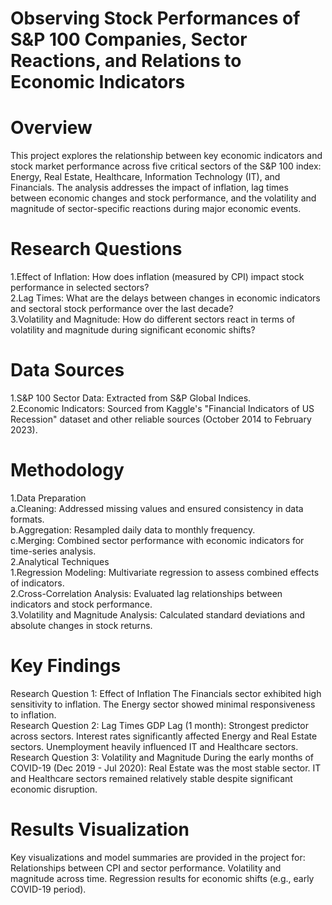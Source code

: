 # Observing Stock Performances of S&P 100 Companies, Sector Reactions, and Relations to Economic Indicators
# Overview
This project explores the relationship between key economic indicators and stock market performance across five critical sectors of the S&P 100 index: Energy, Real Estate, Healthcare, Information Technology (IT), and Financials. The analysis addresses the impact of inflation, lag times between economic changes and stock performance, and the volatility and magnitude of sector-specific reactions during major economic events.

# Research Questions
1.Effect of Inflation: How does inflation (measured by CPI) impact stock performance in selected sectors?<br />
2.Lag Times: What are the delays between changes in economic indicators and sectoral stock performance over the last decade?<br />
3.Volatility and Magnitude: How do different sectors react in terms of volatility and magnitude during significant economic shifts?

# Data Sources
1.S&P 100 Sector Data: Extracted from S&P Global Indices.<br />
2.Economic Indicators: Sourced from Kaggle's "Financial Indicators of US Recession" dataset and other reliable sources (October 2014 to February 2023).

# Methodology
1.Data Preparation<br />
a.Cleaning: Addressed missing values and ensured consistency in data formats.<br />
b.Aggregation: Resampled daily data to monthly frequency.<br />
c.Merging: Combined sector performance with economic indicators for time-series analysis.<br />
2.Analytical Techniques<br />
1.Regression Modeling: Multivariate regression to assess combined effects of indicators.<br />
2.Cross-Correlation Analysis: Evaluated lag relationships between indicators and stock performance.<br />
3.Volatility and Magnitude Analysis: Calculated standard deviations and absolute changes in stock returns.
# Key Findings
Research Question 1: Effect of Inflation
The Financials sector exhibited high sensitivity to inflation.
The Energy sector showed minimal responsiveness to inflation.<br />
Research Question 2: Lag Times
GDP Lag (1 month): Strongest predictor across sectors.
Interest rates significantly affected Energy and Real Estate sectors.
Unemployment heavily influenced IT and Healthcare sectors.<br />
Research Question 3: Volatility and Magnitude
During the early months of COVID-19 (Dec 2019 - Jul 2020):
Real Estate was the most stable sector.
IT and Healthcare sectors remained relatively stable despite significant economic disruption.
# Results Visualization
Key visualizations and model summaries are provided in the project for:
Relationships between CPI and sector performance.
Volatility and magnitude across time.
Regression results for economic shifts (e.g., early COVID-19 period).

